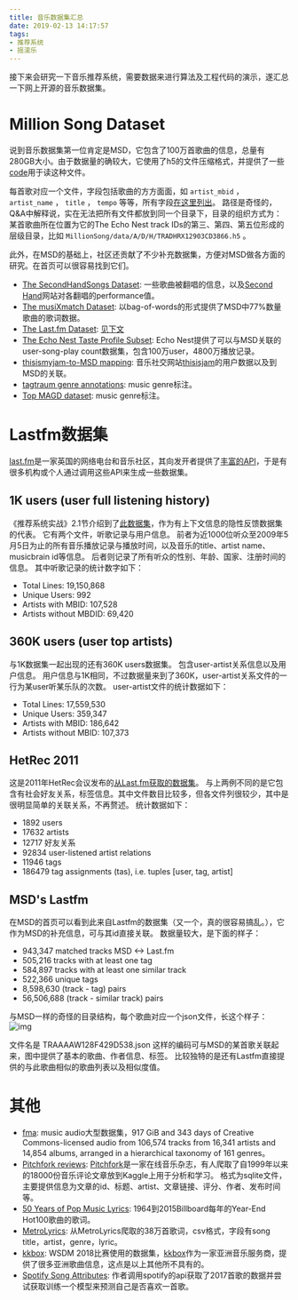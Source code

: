 ```yaml
---
title: 音乐数据集汇总
date: 2019-02-13 14:17:57
tags:
- 推荐系统
- 摇滚乐
---
```


接下来会研究一下音乐推荐系统，需要数据来进行算法及工程代码的演示，遂汇总一下网上开源的音乐数据集。


# Million Song Dataset

说到音乐数据集第一位肯定是MSD，它包含了100万首歌曲的信息，总量有280GB大小。由于数据量的确较大，它使用了h5的文件压缩格式，并提供了一些[code](https://github.com/tbertinmahieux/MSongsDB)用于读这种文件。

<!--more-->

每首歌对应一个文件，字段包括歌曲的方方面面，如 `artist_mbid` ， `artist_name` ， `title` ， `tempo` 等等，所有字段[在这里列出](https://labrosa.ee.columbia.edu/millionsong/pages/example-track-description)。
路径是奇怪的，Q&A中解释说，实在无法把所有文件都放到同一个目录下，目录的组织方式为：
某首歌曲所在位置为它的The Echo Nest track IDs的第三、第四、第五位形成的层级目录，比如 `MillionSong/data/A/D/H/TRADHRX12903CD3866.h5` 。

此外，在MSD的基础上，社区还贡献了不少补充数据集，方便对MSD做各方面的研究。在首页可以很容易找到它们。

-   [The SecondHandSongs Dataset](https://labrosa.ee.columbia.edu/millionsong/secondhand): 一些歌曲被翻唱的信息，以及[Second Hand](https://secondhandsongs.com/)网站对各翻唱的performance值。
-   [The musiXmatch Dataset](https://labrosa.ee.columbia.edu/millionsong/musixmatch): 以bag-of-words的形式提供了MSD中77%数量歌曲的歌词数据。
-   [The Last.fm Dataset](https://labrosa.ee.columbia.edu/millionsong/lastfm): [见下文](#org2ba734e)
-   [The Echo Nest Taste Profile Subset](https://labrosa.ee.columbia.edu/millionsong/tasteprofile): Echo Nest提供了可以与MSD关联的user-song-play count数据集，包含100万user，4800万播放记录。
-   [thisismyjam-to-MSD mapping](https://labrosa.ee.columbia.edu/millionsong/thisismyjam): 音乐社交网站[thisisjam](https://www.thisismyjam.com/)的用户数据以及到MSD的关联。
-   [tagtraum genre annotations](http://www.tagtraum.com/msd_genre_datasets.html): music genre标注。
-   [Top MAGD dataset](http://www.ifs.tuwien.ac.at/mir/msd/): music genre标注。


# Lastfm数据集

[last.fm](https://www.last.fm/)是一家英国的网络电台和音乐社区，其向发开者提供了[丰富的API](https://www.last.fm/api)，于是有很多机构或个人通过调用这些API来生成一些数据集。


## 1K users (user full listening history)

《推荐系统实战》2.1节介绍到了[此数据集](https://www.dtic.upf.edu/~ocelma/MusicRecommendationDataset/lastfm-1K.html)，作为有上下文信息的隐性反馈数据集的代表。
它有两个文件，听歌记录与用户信息。
前者为近1000位听众至2009年5月5日为止的所有音乐播放记录与播放时间，以及音乐的title、artist name、musicbrain id等信息。
后者则记录了所有听众的性别、年龄、国家、注册时间的信息。
其中听歌记录的统计数字如下：

-   Total Lines:           19,150,868
-   Unique Users:                 992
-   Artists with MBID:        107,528
-   Artists without MBDID:     69,420


## 360K users (user top artists)

与1K数据集一起出现的还有360K users数据集。
包含user-artist关系信息以及用户信息。
用户信息与1K相同，不过数据量来到了360K，user-artist关系文件的一行为某user听某乐队的次数。
user-artist文件的统计数据如下：

-   Total Lines:           17,559,530
-   Unique Users:             359,347
-   Artists with MBID:        186,642
-   Artists without MBID:     107,373


## HetRec 2011

这是2011年HetRec会议发布的[从Last.fm获取的数据集](https://grouplens.org/datasets/hetrec-2011/)。
与上两例不同的是它包含有社会好友关系，标签信息。其中文件数目比较多，但各文件列很较少，其中是很明显简单的关联关系，不再赘述。
统计数据如下：

-   1892 users
-   17632 artists
-   12717 好友关系
-   92834 user-listened artist relations
-   11946 tags
-   186479 tag assignments (tas), i.e. tuples [user, tag, artist]


## MSD's Lastfm<a id="org2ba734e"></a>

在MSD的首页可以看到此来自Lastfm的数据集（又一个，真的很容易搞乱。），它作为MSD的补充信息，可与其id直接关联。
数据量较大，是下面的样子：

-   943,347 matched tracks MSD <-> Last.fm
-   505,216 tracks with at least one tag
-   584,897 tracks with at least one similar track
-   522,366 unique tags
-   8,598,630 (track - tag) pairs
-   56,506,688 (track - similar track) pairs

与MSD一样的奇怪的目录结构，每个歌曲对应一个json文件，长这个样子：
![img](https://ws1.sinaimg.cn/large/0073xHwmly1fzzgg8bbv3j327u0h8ard.jpg)

文件名是 TRAAAAW128F429D538.json 这样的编码可与MSD的某首歌关联起来，图中提供了基本的歌曲、作者信息、标签。
比较独特的是还有Lastfm直接提供的与此歌曲相似的歌曲列表以及相似度值。


# 其他

-   [fma](https://arxiv.org/abs/1612.01840): music audio大型数据集，917 GiB and 343 days of Creative Commons-licensed audio from 106,574 tracks from 16,341 artists and 14,854 albums, arranged in a hierarchical taxonomy of 161 genres。
-   [Pitchfork reviews](https://www.kaggle.com/nolanbconaway/pitchfork-data/home): [Pitchfork](https://pitchfork.com/)是一家在线音乐杂志，有人爬取了自1999年以来的18000份音乐评论文章放到Kaggle上用于分析和学习。 格式为sqlite文件，主要提供信息为文章的id、标题、artist、文章链接、评分、作者、发布时间等。
-   [50 Years of Pop Music Lyrics](https://github.com/walkerkq/musiclyrics): 1964到2015Billboard每年的Year-End Hot100歌曲的歌词。
-   [MetroLyrics](https://www.kaggle.com/gyani95/380000-lyrics-from-metrolyrics/home): 从MetroLyrics爬取的38万首歌词，csv格式，字段有song title，artist，genre，lyric。
-   [kkbox](https://www.kaggle.com/c/kkbox-music-recommendation-challenge): WSDM 2018比赛使用的数据集，[kkbox](https://www.kkbox.com/intl/)作为一家亚洲音乐服务商，提供了很多亚洲歌曲信息，这点是以上其他所不具有的。
-   [Spotify Song Attributes](https://www.kaggle.com/geomack/spotifyclassification/home): 作者调用spotify的api获取了2017首歌的数据并尝试获取训练一个模型来预测自己是否喜欢一首歌。

